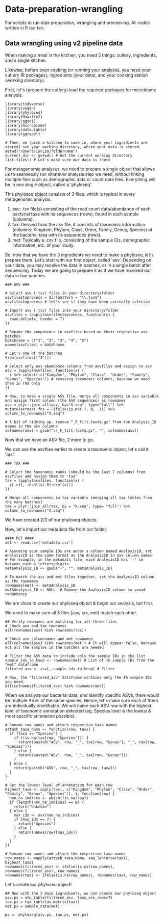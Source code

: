 # Data-preparation-wrangling
For scripts to run data preparation, wrangling and processing. All codes written in R (so far).

## Data wrangling using v2 pipeline data

When making a meal in the kitchen, you need 3 things: cutlery, ingredients, and a single kitchen. 

Likewise, before even cooking (or running your analysis), you need your cutlery (R packages), ingredients (your data), and your cooking station (working directory).

First, let's (prepare the cutlery) load the required packages for microbiome analysis.

```{r cars}
library(tidyverse)
library(vegan)
library(phyloseq)
library(Maaslin2)
library(ggsci)
library(microbiome)
library(data.table)
library(ggrepel)

# Then, we (pick a kitchen to cook in, where your ingredients are stored) set your working directory, where your data is stored.
setwd("/Users/IanLim/foldername")
current_dir <- getwd() # Get the current working directory
list.files() # Let's make sure our data is there
```

For metagenomic analyses, we need to prepare a single object that allows us to seamlessly run whatever analysis step we need, without linking multiple files such as demographic data or count data files. Everything will be in one single object, called a 'phyloseq'.

This phyloseq object consists of 3 files, which is typical in every metagenomic analysis.
1. asv: .tsv file(s) consisting of the read count data/abundance of each bacterial taxa with its sequences (rows), found in each sample (columns).
2. tax: Derived from the asv file, it consists of taxonomic information (columns: Kingdom, Phylum, Class, Order, Family, Genus, Species) of the bacterial taxa with its sequences (rows). 
3. met: Typically a .csv file, consisting of the sample IDs, demographic information, etc. of your study.

So, now that we have the 3 ingredients we need to make a phyloseq, let's prepare them.
Let's start with our first object, called 'asv'. Depending on your data, you may receive the data in batches, or in a single batch after sequencing. Today we are going to prepare it as if we have received our data in five batches.

```{r cars}
### ASV ###

# Select asv (.tsv) files in your directory/folder
asvfilestoprocess = dir(pattern = "\\.tsv$")
asvfilestoprocess # let's see if they have been correctly selected

# Import asv (.tsv) files into your directory/folder
asvfiles = lapply(asvfilestoprocess, function(x) {
  read.delim(x, header = T)
})

# Rename the components in asvfiles based on their respective asv batches
batchname = c("1", "2", "3", "4", "5")
names(asvfiles) = batchname

# Let's one of the batches 
View(asvfiles[["1"]])

# Select only asv abundance columns from asvfiles and assign to asv
asv = lapply(asvfiles, function(x) {
  x %>% select(-c("Kingdom", "Phylum", "Class", "Order", "Family", "Genus", "Species")) # removing taxonomic columns, because we need them in TAX only
})

# Now, to make a single ASV file, merge all components in asv variable and assign first column (the ASV sequences) as rownames
asv = plyr::join_all(asv, by="X.seq", type="full") %>% mutate(across(.fns = ~ifelse(is.na(.), 0, .))) %>% column_to_rownames("X.seq")

# A bit of tidying up, remove “_F_filt.fastq.gz" from the Analysis_ID names in the asv columns
colnames(asv) = gsub("\\_F_filt.fastq.gz", "", colnames(asv))

```

Now that we have an ASV file, 2 more to go. 

We can use the asvfiles earlier to create a taxonomic object, let's call it 'tax'.

```{cars}
### TAX ###

# Select the taxonomic ranks (should be the last 7 columns) from asvfiles and assign them to 'tax'
tax = lapply(asvfiles, function(x) {
  x[,c(1, (ncol(x)-6):ncol(x))]
})

# Merge all components in tax variable (merging all tax tables from the many batches)
tax = plyr::join_all(tax, by = "X.seq", type= "full") %>% column_to_rownames("X.seq")

```

We have created 2/3 of our phyloseq objects.

Now, let's import our metadata file from our folder.
```{cars}
#### MET ####
met <- read.csv('metadata.csv')

# Assuming your sample IDs are under a column named AnalysisID, set AnalysisID as the same format as the AnalysisID in asv column names
# For example, in the metadata file, each AnalysisID has '-' in between each 4 letters/digits.
met$Analysis_ID <- gsub("-", "", met$Analysis_ID)

# To match the asv and met files together, set the AnalysisID column as the rownames
rownames(met) <- met$Analysis_ID
met$Analysis_ID <- NULL  # Remove the AnalysisID column to avoid redundancy
```

We are close to create our phyloseq object & begin our analysis, but first.

We need to make sure all 3 files (asv, tax, met) match each other. 

```{cars}
## Verify rownames are matching for all three files
# Check asv and tax rownames
all(rownames(asv) %in% rownames(tax))

# Check asv columnnames and met rownames
all(colnames(asv) %in% rownames(met)) # It will appear false, because not all the samples in the batches are needed

# Filter the ASV data to include only the sample IDs in the list
sample_ids_to_keep <- rownames(met) # List of 16 sample IDs from the "met" dataframe
filtered_asv <- asv[, sample_ids_to_keep] # Filter

# Now, the "filtered_asv" dataframe contains only the 16 sample IDs you need.
all(colnames(filtered_asv) %in% rownames(met))
```

When we analyze our bacterial data, and identify specific ASVs, there would be multiple ASVs of the same species. Hence, let's make sure each of them are individually identifiable. We will name each ASV row with the highest level of taxonomic annotation detected (eg. Species level is the lowest & most specific annotation possible).

```{cars}
# Rename row names and attach respective taxa names
attach_taxa_name <- function(row, taxa) {
  if (taxa == "Species") {
    if (!is.na(tax[row, "Species"])) {
      return(paste0("ASV", row, "_", tax[row, "Genus"], "_", tax[row, "Species"]))
    } else {
      return(paste0("ASV", row, "_", tax[row, "Genus"]))
    }
  } else {
    return(paste0("ASV", row, "_", tax[row, taxa]))
  }
}

# Get the lowest level of annotation for each row
highest_taxa <- apply(tax[, c("Kingdom", "Phylum", "Class", "Order", "Family", "Genus", "Species")], 1, function(row) {
  non_na_indices <- which(!is.na(row))
  if (length(non_na_indices) == 0) {
    return("Unknown")
  } else {
    max_idx <- max(non_na_indices)
    if (max_idx == 7) {
      return("Species")
    } else {
      return(names(row)[max_idx])
    }
  }
})

# Rename row names and attach the respective taxa names
row_names <- mapply(attach_taxa_name, seq_len(nrow(tax)), highest_taxa)
rownames(filtered_asv) <- ifelse(is.na(row_names), rownames(filtered_asv), row_names)
rownames(tax) <- ifelse(is.na(row_names), rownames(tax), row_names)

```

Let's create our phyloseq object!

```{cars}
## Now with the 3 main ingredients, we can create our phyloseq object
asv.ps = otu_table(filtered_asv, taxa_are_rows=T)
tax.ps = tax_table(as.matrix(tax))
met.ps = sample_data(met)

ps <- phyloseq(asv.ps, tax.ps, met.ps)
```
